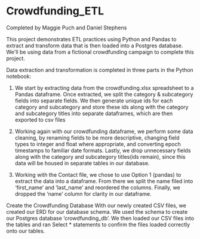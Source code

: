 # Crowdfunding_ETL
Completed by Maggie Puch and Daniel Stephens

This project demonstrates ETL practices using Python and Pandas to extract and transform data that is then loaded into a Postgres database. We'll be using data from a fictional crowdfunding campaign to complete this project. 

Data extraction and transformation is completed in three parts in the Python notebook:

1. We start by extracting data from the crowdfunding.xlsx spreadsheet to a Pandas dataframe. Once extracted, we split the category & subcategory fields into separate fields. We then generate unique ids for each category and subcategory and store these ids along with the category and subcategory titles into separate dataframes, which are then exported to csv files

2. Working again with our crowdfunding dataframe, we perform some data cleaning, by renaming fields to be more descriptive, changing field types to integer and float where appropriate, and converting epoch timestamps to familiar date formats. Lastly, we drop unnecessary fields along with the category and subcategory titles(ids remain), since this data will be housed in separate tables in our database. 

3. Working with the Contact file, we chose to use Option 1 (pandas) to extract the data into a dataframe. From there we split the name filed into ‘first_name’ and ‘last_name’ and reordered the columns. Finally, we dropped the ‘name’ column for clarity in our dataframe.

Create the Crowdfunding Database
With our newly created CSV files, we created our ERD for our database schema. We used the schema to create our Postgres database ‘crowdfunding_db’. We then loaded our CSV files into the tables and ran Select * statements to confirm the files loaded correctly onto our tables. 
